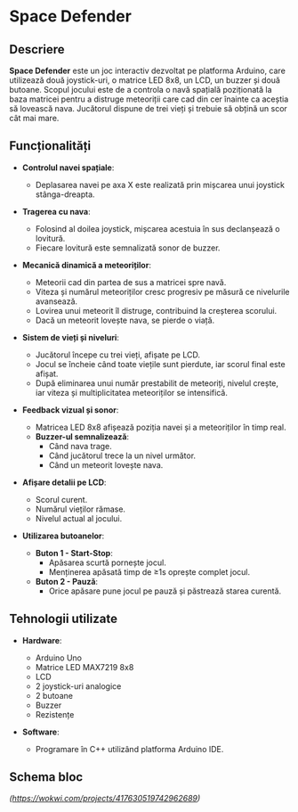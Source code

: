 # Space Defender  

## Descriere  
**Space Defender** este un joc interactiv dezvoltat pe platforma Arduino, care utilizează două joystick-uri, o matrice LED 8x8, un LCD, un buzzer și două butoane. Scopul jocului este de a controla o navă spațială poziționată la baza matricei pentru a distruge meteoriții care cad din cer înainte ca aceștia să lovească nava. Jucătorul dispune de trei vieți și trebuie să obțină un scor cât mai mare.  

## Funcționalități  
- **Controlul navei spațiale**:  
  - Deplasarea navei pe axa X este realizată prin mișcarea unui joystick stânga-dreapta.  

- **Tragerea cu nava**:  
  - Folosind al doilea joystick, mișcarea acestuia în sus declanșează o lovitură.  
  - Fiecare lovitură este semnalizată sonor de buzzer.  

- **Mecanică dinamică a meteoriților**:  
  - Meteorii cad din partea de sus a matricei spre navă.  
  - Viteza și numărul meteoriților cresc progresiv pe măsură ce nivelurile avansează.  
  - Lovirea unui meteorit îl distruge, contribuind la creșterea scorului.  
  - Dacă un meteorit lovește nava, se pierde o viață.  

- **Sistem de vieți și niveluri**:  
  - Jucătorul începe cu trei vieți, afișate pe LCD.  
  - Jocul se încheie când toate viețile sunt pierdute, iar scorul final este afișat.  
  - După eliminarea unui număr prestabilit de meteoriți, nivelul crește, iar viteza și multiplicitatea meteoriților se intensifică.  

- **Feedback vizual și sonor**:  
  - Matricea LED 8x8 afișează poziția navei și a meteoriților în timp real.  
  - **Buzzer-ul semnalizează**:
    - Când nava trage.  
    - Când jucătorul trece la un nivel următor.  
    - Când un meteorit lovește nava.  

- **Afișare detalii pe LCD**:  
  - Scorul curent.  
  - Numărul vieților rămase.  
  - Nivelul actual al jocului.  

- **Utilizarea butoanelor**:  
  - **Buton 1 - Start-Stop**:  
    - Apăsarea scurtă pornește jocul.  
    - Menținerea apăsată timp de ≥1s oprește complet jocul.  
  - **Buton 2 - Pauză**:  
    - Orice apăsare pune jocul pe pauză și păstrează starea curentă.  

## Tehnologii utilizate  
- **Hardware**:
  - Arduino Uno  
  - Matrice LED MAX7219 8x8  
  - LCD  
  - 2 joystick-uri analogice  
  - 2 butoane  
  - Buzzer  
  - Rezistențe  

- **Software**:  
  - Programare în C++ utilizând platforma Arduino IDE.

## Schema bloc
*(https://wokwi.com/projects/417630519742962689)*
